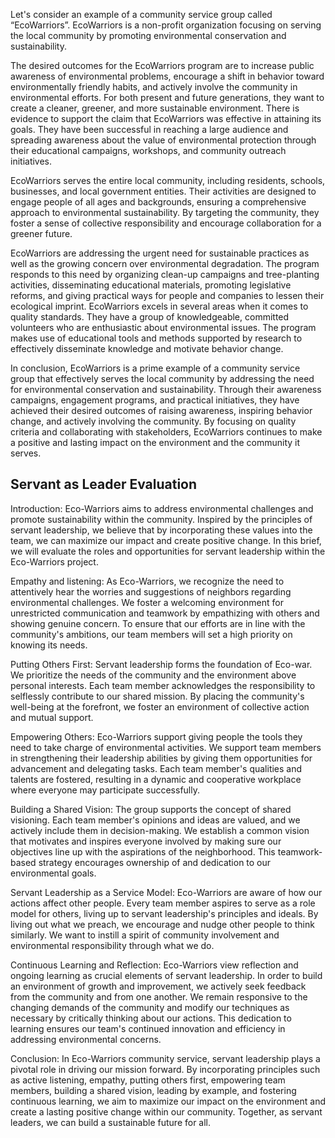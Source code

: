 Let's consider an example of a community service group called “EcoWarriors”. EcoWarriors is a non-profit organization focusing on serving the local community by promoting environmental conservation and sustainability.

The desired outcomes for the EcoWarriors program are to increase public awareness of environmental problems, encourage a shift in behavior toward environmentally friendly habits, and actively involve the community in environmental efforts. For both present and future generations, they want to create a cleaner, greener, and more sustainable environment. There is evidence to support the claim that EcoWarriors was effective in attaining its goals. They have been successful in reaching a large audience and spreading awareness about the value of environmental protection through their educational campaigns, workshops, and community outreach initiatives.

EcoWarriors serves the entire local community, including residents, schools, businesses, and local government entities. Their activities are designed to engage people of all ages and backgrounds, ensuring a comprehensive approach to environmental sustainability. By targeting the community, they foster a sense of collective responsibility and encourage collaboration for a greener future.

EcoWarriors are addressing the urgent need for sustainable practices as well as the growing concern over environmental degradation. The program responds to this need by organizing clean-up campaigns and tree-planting activities, disseminating educational materials, promoting legislative reforms, and giving practical ways for people and companies to lessen their ecological imprint. EcoWarriors excels in several areas when it comes to quality standards. They have a group of knowledgeable, committed volunteers who are enthusiastic about environmental issues. The program makes use of educational tools and methods supported by research to effectively disseminate knowledge and motivate behavior change.

In conclusion, EcoWarriors is a prime example of a community service group that effectively serves the local community by addressing the need for environmental conservation and sustainability. Through their awareness campaigns, engagement programs, and practical initiatives, they have achieved their desired outcomes of raising awareness, inspiring behavior change, and actively involving the community. By focusing on quality criteria and collaborating with stakeholders, EcoWarriors continues to make a positive and lasting impact on the environment and the community it serves.

## Servant as Leader Evaluation

Introduction:
Eco-Warriors aims to address environmental challenges and promote sustainability within the community. Inspired by the principles of servant leadership, we believe that by incorporating these values into the team, we can maximize our impact and create positive change. In this brief, we will evaluate the roles and opportunities for servant leadership within the Eco-Warriors project.

Empathy and listening: As Eco-Warriors, we recognize the need to attentively hear the worries and suggestions of neighbors regarding environmental challenges. We foster a welcoming environment for unrestricted communication and teamwork by empathizing with others and showing genuine concern. To ensure that our efforts are in line with the community's ambitions, our team members will set a high priority on knowing its needs.

Putting Others First: Servant leadership forms the foundation of Eco-war. We prioritize the needs of the community and the environment above personal interests. Each team member acknowledges the responsibility to selflessly contribute to our shared mission. By placing the community's well-being at the forefront, we foster an environment of collective action and mutual support.

Empowering Others: Eco-Warriors support giving people the tools they need to take charge of environmental activities. We support team members in strengthening their leadership abilities by giving them opportunities for advancement and delegating tasks. Each team member's qualities and talents are fostered, resulting in a dynamic and cooperative workplace where everyone may participate successfully.

Building a Shared Vision: The group supports the concept of shared visioning. Each team member's opinions and ideas are valued, and we actively include them in decision-making. We establish a common vision that motivates and inspires everyone involved by making sure our objectives line up with the aspirations of the neighborhood. This teamwork-based strategy encourages ownership of and dedication to our environmental goals.

Servant Leadership as a Service Model: Eco-Warriors are aware of how our actions affect other people. Every team member aspires to serve as a role model for others, living up to servant leadership's principles and ideals. By living out what we preach, we encourage and nudge other people to think similarly. We want to instill a spirit of community involvement and environmental responsibility through what we do.

Continuous Learning and Reflection: Eco-Warriors view reflection and ongoing learning as crucial elements of servant leadership. In order to build an environment of growth and improvement, we actively seek feedback from the community and from one another. We remain responsive to the changing demands of the community and modify our techniques as necessary by critically thinking about our actions. This dedication to learning ensures our team's continued innovation and efficiency in addressing environmental concerns.

Conclusion: In Eco-Warriors community service, servant leadership plays a pivotal role in driving our mission forward. By incorporating principles such as active listening, empathy, putting others first, empowering team members, building a shared vision, leading by example, and fostering continuous learning, we aim to maximize our impact on the environment and create a lasting positive change within our community. Together, as servant leaders, we can build a sustainable future for all.
